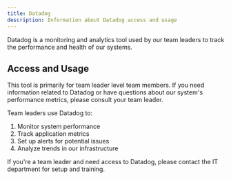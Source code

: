 ```yaml
---
title: Datadog
description: Information about Datadog access and usage
---
```

Datadog is a monitoring and analytics tool used by our team leaders to track the performance and health of our systems.

## Access and Usage

This tool is primarily for team leader level team members. If you need information related to Datadog or have questions about our system's performance metrics, please consult your team leader.

Team leaders use Datadog to:

1. Monitor system performance
2. Track application metrics
3. Set up alerts for potential issues
4. Analyze trends in our infrastructure

If you're a team leader and need access to Datadog, please contact the IT department for setup and training.
